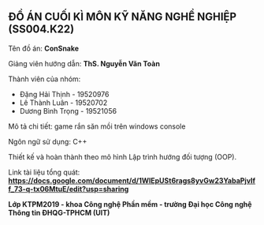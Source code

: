 ## ĐỒ ÁN CUỐI KÌ MÔN KỸ NĂNG NGHỀ NGHIỆP (SS004.K22)
Tên đồ án: **ConSnake**  

Giảng viên hướng dẫn: **ThS. Nguyễn Văn Toàn**  

Thành viên của nhóm:
   - Đặng Hải Thịnh - 19520976  
   - Lê Thành Luân - 19520702 
   - Dương Bình Trọng - 19521056  
   
Mô tả chi tiết: game rắn săn mồi trên windows console   

Ngôn ngữ sử dụng: C++  

Thiết kế và hoàn thành theo mô hình Lập trình hướng đối tượng (OOP).  

Link tài liệu tổng quát: **https://docs.google.com/document/d/1WlEpUSt6rags8yvGw23YabaPjvIff_73-q-tx06MtuE/edit?usp=sharing**  

**Lớp KTPM2019 - khoa Công nghệ Phần mềm - trường Đại học Công nghệ Thông tin ĐHQG-TPHCM (UIT)**
